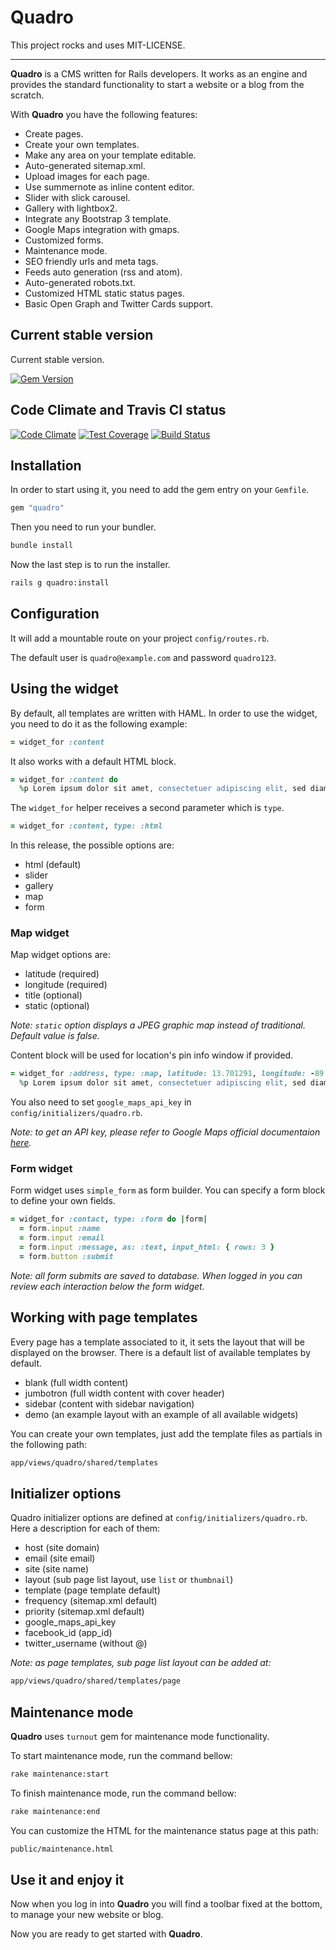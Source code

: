 # Quadro

This project rocks and uses MIT-LICENSE.

---

**Quadro** is a CMS written for Rails developers. It works as an engine and provides the standard functionality to start a website or a blog from the scratch.

With **Quadro** you have the following features:

- Create pages.
- Create your own templates.
- Make any area on your template editable.
- Auto-generated sitemap.xml.
- Upload images for each page.
- Use summernote as inline content editor.
- Slider with slick carousel.
- Gallery with lightbox2.
- Integrate any Bootstrap 3 template.
- Google Maps integration with gmaps.
- Customized forms.
- Maintenance mode.
- SEO friendly urls and meta tags.
- Feeds auto generation (rss and atom).
- Auto-generated robots.txt.
- Customized HTML static status pages.
- Basic Open Graph and Twitter Cards support.

## Current stable version

Current stable version.

[![Gem Version](https://badge.fury.io/rb/quadro.png)](https://badge.fury.io/rb/quadro)

## Code Climate and Travis CI status

[![Code Climate](https://codeclimate.com/github/hugogilmar/quadro/badges/gpa.svg)](https://codeclimate.com/github/hugogilmar/quadro)
[![Test Coverage](https://codeclimate.com/github/hugogilmar/quadro/badges/coverage.svg)](https://codeclimate.com/github/hugogilmar/quadro/coverage)
[![Build Status](https://travis-ci.org/hugogilmar/quadro.svg?branch=master)](https://travis-ci.org/hugogilmar/quadro)

## Installation

In order to start using it, you need to add the gem entry on your `Gemfile`.

```ruby
gem "quadro"
```

Then you need to run your bundler.

```bash
bundle install
```

Now the last step is to run the installer.

```bash
rails g quadro:install
```

## Configuration

It will add a mountable route on your project `config/routes.rb`.

The default user is `quadro@example.com` and password `quadro123`.

## Using the widget

By default, all templates are written with HAML. In order to use the widget, you need to do it as the following example:

```ruby
= widget_for :content
```

It also works with a default HTML block.

```ruby
= widget_for :content do
  %p Lorem ipsum dolor sit amet, consectetuer adipiscing elit, sed diam nonummy nibh euismod tincidunt ut laoreet dolore magna aliquam erat volutpat.
```

The `widget_for` helper receives a second parameter which is `type`.

```ruby
= widget_for :content, type: :html
```

In this release, the possible options are:

- html (default)
- slider
- gallery
- map
- form

### Map widget

Map widget options are:

- latitude (required)
- longitude (required)
- title (optional)
- static (optional)

*Note: `static` option displays a JPEG graphic map instead of traditional. Default value is false.*

Content block will be used for location's pin info window if provided.

```ruby
= widget_for :address, type: :map, latitude: 13.701291, longitude: -89.224423 do
  %p Lorem ipsum dolor sit amet, consectetuer adipiscing elit, sed diam nonummy nibh euismod tincidunt ut laoreet dolore magna aliquam erat volutpat.
```

You also need to set `google_maps_api_key` in `config/initializers/quadro.rb`.

*Note: to get an API key, please refer to Google Maps official documentaion [here](https://developers.google.com/maps/documentation/javascript/get-api-key#get-an-api-key).*

### Form widget

Form widget uses `simple_form` as form builder. You can specify a form block to define your own fields.

```ruby
= widget_for :contact, type: :form do |form|
  = form.input :name
  = form.input :email
  = form.input :message, as: :text, input_html: { rows: 3 }
  = form.button :submit
```

*Note: all form submits are saved to database. When logged in you can review each interaction below the form widget.*

## Working with page templates

Every page has a template associated to it, it sets the layout that will be displayed on the browser. There is a default list of available templates by default.

- blank (full width content)
- jumbotron (full width content with cover header)
- sidebar (content with sidebar navigation)
- demo (an example layout with an example of all available widgets)

You can create your own templates, just add the template files as partials in the following path:

```bash
app/views/quadro/shared/templates
```

## Initializer options

Quadro initializer options are defined at `config/initializers/quadro.rb`. Here a description for each of them:

- host (site domain)
- email (site email)
- site (site name)
- layout (sub page list layout, use `list` or `thumbnail`)
- template (page template default)
- frequency (sitemap.xml default)
- priority (sitemap.xml default)
- google_maps_api_key
- facebook_id (app_id)
- twitter_username (without @)

*Note: as page templates, sub page list layout can be added at:*

```bash
app/views/quadro/shared/templates/page
```

## Maintenance mode

**Quadro** uses `turnout` gem for maintenance mode functionality.

To start maintenance mode, run the command bellow:

```bash
rake maintenance:start
```

To finish maintenance mode, run the command bellow:

```bash
rake maintenance:end
```

You can customize the HTML for the maintenance status page at this path:

```bash
public/maintenance.html
```

## Use it and enjoy it

Now when you log in into **Quadro** you will find a toolbar fixed at the bottom, to manage your new website or blog.

Now you are ready to get started with **Quadro**.
